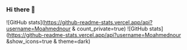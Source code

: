 ### Hi there 👋

<!--
**Moahmednour/Moahmednour** is a ✨ _special_ ✨ repository because its `README.md` (this file) appears on your GitHub profile.

Here are some ideas to get you started:

- 🔭 I’m currently working on ...
- 🌱 I’m currently learning ...
- 👯 I’m looking to collaborate on ...
- 🤔 I’m looking for help with ...
- 💬 Ask me about ...
- 📫 How to reach me: ...
- 😄 Pronouns: ...
- ⚡ Fun fact: ...
-->
![GitHub stats](https://github-readme-stats.vercel.app/api?username=Moahmednour & count_private=true)
![GitHub stats](https://github-readme-stats.vercel.app/api?username=Moahmednour &show_icons=true & theme=dark)
